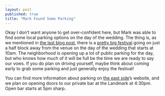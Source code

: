 ```yaml
---
layout: post
published: true
title: "Mark Found Some Parking"
---
```


Okay I don’t want anyone to get over-confident here, but Mark was able to find
some local parking options on the day of the wedding. The thing is, as we
mentioned in [the last blog post](http://illisconsin.com/updates/2014/06/13/youre-going-to-be-late/),
there is a [pretty big festival](http://www.theeastside.org/categories/7-summer-soulstice/documents/12-the-summer-soulstice-music-festival)
going on just a half block away from the venue on the day of the wedding that
starts at 10am. The neighborhood is opening up a lot of public parking for the
day, but who knows how much of it will be full be the time we are ready to say
our vows. If you do plan on driving yourself, maybe think about coming early to
grab some parking and just generally enjoy the festival!

You can find more information about parking on [the east side](http://www.theeastside.org/categories/16-parking/documents/47-parking-on-the-east-side)’s
website, and we plan on opening doors to our private bar at the Landmark at
4:30pm. Open bar starts at 5pm sharp.

